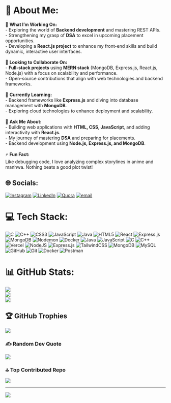 # 💫 About Me:
🔭 **What I’m Working On:**<br>- Exploring the world of **Backend development** and mastering REST APIs.<br>- Strengthening my grasp of **DSA** to excel in upcoming placement opportunities.<br>- Developing a **React.js project** to enhance my front-end skills and build dynamic, interactive user interfaces.<br><br>👯 **Looking to Collaborate On:**<br>- **Full-stack projects** using **MERN stack** (MongoDB, Express.js, React.js, Node.js) with a focus on scalability and performance.<br>- Open-source contributions that align with web technologies and backend frameworks.<br><br>🌱 **Currently Learning:**<br>- Backend frameworks like **Express.js** and diving into database management with **MongoDB**.<br>- Exploring cloud technologies to enhance deployment and scalability.<br><br>💬 **Ask Me About:**<br>- Building web applications with **HTML, CSS, JavaScript**, and adding interactivity with **React.js**.<br>- My journey of mastering **DSA** and preparing for placements.<br>- Backend development using **Node.js, Express.js, and MongoDB**.<br><br>⚡ **Fun Fact:**<br>Like debugging code, I love analyzing complex storylines in anime and manhwa. Nothing beats a good plot twist!


## 🌐 Socials:
[![Instagram](https://img.shields.io/badge/Instagram-%23E4405F.svg?logo=Instagram&logoColor=white)](https://instagram.com/aayan5782) [![LinkedIn](https://img.shields.io/badge/LinkedIn-%230077B5.svg?logo=linkedin&logoColor=white)](https://linkedin.com/in/aayanofficial5) [![Quora](https://img.shields.io/badge/Quora-%23B92B27.svg?logo=Quora&logoColor=white)](https://quora.com/profile/aayanofficial5) [![email](https://img.shields.io/badge/Email-D14836?logo=gmail&logoColor=white)](mailto:aayanofficial5@gmail.com) 

# 💻 Tech Stack:
![C](https://img.shields.io/badge/c-%2300599C.svg?style=for-the-badge&logo=c&logoColor=white) ![C++](https://img.shields.io/badge/c++-%2300599C.svg?style=for-the-badge&logo=c%2B%2B&logoColor=white) ![CSS3](https://img.shields.io/badge/css3-%231572B6.svg?style=for-the-badge&logo=css3&logoColor=white) ![JavaScript](https://img.shields.io/badge/javascript-%23323330.svg?style=for-the-badge&logo=javascript&logoColor=%23F7DF1E) ![Java](https://img.shields.io/badge/java-%23ED8B00.svg?style=for-the-badge&logo=openjdk&logoColor=white) ![HTML5](https://img.shields.io/badge/html5-%23E34F26.svg?style=for-the-badge&logo=html5&logoColor=white) ![React](https://img.shields.io/badge/react-%2320232a.svg?style=for-the-badge&logo=react&logoColor=%2361DAFB) ![Express.js](https://img.shields.io/badge/express.js-%23404d59.svg?style=for-the-badge&logo=express&logoColor=%2361DAFB) ![MongoDB](https://img.shields.io/badge/MongoDB-%234ea94b.svg?style=for-the-badge&logo=mongodb&logoColor=white) ![Nodemon](https://img.shields.io/badge/NODEMON-%23323330.svg?style=for-the-badge&logo=nodemon&logoColor=%BBDEAD) ![Docker](https://img.shields.io/badge/docker-%230db7ed.svg?style=for-the-badge&logo=docker&logoColor=white) ![Java](https://img.shields.io/badge/java-%23ED8B00.svg?style=for-the-badge&logo=openjdk&logoColor=white) ![JavaScript](https://img.shields.io/badge/javascript-%23323330.svg?style=for-the-badge&logo=javascript&logoColor=%23F7DF1E) ![C](https://img.shields.io/badge/c-%2300599C.svg?style=for-the-badge&logo=c&logoColor=white) ![C++](https://img.shields.io/badge/c++-%2300599C.svg?style=for-the-badge&logo=c%2B%2B&logoColor=white) ![Vercel](https://img.shields.io/badge/vercel-%23000000.svg?style=for-the-badge&logo=vercel&logoColor=white) ![NodeJS](https://img.shields.io/badge/node.js-6DA55F?style=for-the-badge&logo=node.js&logoColor=white) ![Express.js](https://img.shields.io/badge/express.js-%23404d59.svg?style=for-the-badge&logo=express&logoColor=%2361DAFB) ![TailwindCSS](https://img.shields.io/badge/tailwindcss-%2338B2AC.svg?style=for-the-badge&logo=tailwind-css&logoColor=white) ![MongoDB](https://img.shields.io/badge/MongoDB-%234ea94b.svg?style=for-the-badge&logo=mongodb&logoColor=white) ![MySQL](https://img.shields.io/badge/mysql-4479A1.svg?style=for-the-badge&logo=mysql&logoColor=white) ![GitHub](https://img.shields.io/badge/github-%23121011.svg?style=for-the-badge&logo=github&logoColor=white) ![Git](https://img.shields.io/badge/git-%23F05033.svg?style=for-the-badge&logo=git&logoColor=white) ![Docker](https://img.shields.io/badge/docker-%230db7ed.svg?style=for-the-badge&logo=docker&logoColor=white) ![Postman](https://img.shields.io/badge/Postman-FF6C37?style=for-the-badge&logo=postman&logoColor=white)
# 📊 GitHub Stats:
![](https://github-readme-stats.vercel.app/api?username=aayanofficial5&theme=prussian&hide_border=true&include_all_commits=false&count_private=false)<br/>
![](https://nirzak-streak-stats.vercel.app/?user=aayanofficial5&theme=prussian&hide_border=true)<br/>
![](https://github-readme-stats.vercel.app/api/top-langs/?username=aayanofficial5&theme=prussian&hide_border=true&include_all_commits=false&count_private=false&layout=compact)

## 🏆 GitHub Trophies
![](https://github-profile-trophy.vercel.app/?username=aayanofficial5&theme=algolia&no-frame=false&no-bg=true&margin-w=4)

### ✍️ Random Dev Quote
![](https://quotes-github-readme.vercel.app/api?type=horizontal&theme=radical)

### 🔝 Top Contributed Repo
![](https://github-contributor-stats.vercel.app/api?username=aayanofficial5&limit=5&theme=prussian&combine_all_yearly_contributions=true)

---
[![](https://visitcount.itsvg.in/api?id=aayanofficial5&icon=2&color=0)](https://visitcount.itsvg.in)

<!-- Proudly created with GPRM ( https://gprm.itsvg.in ) -->
